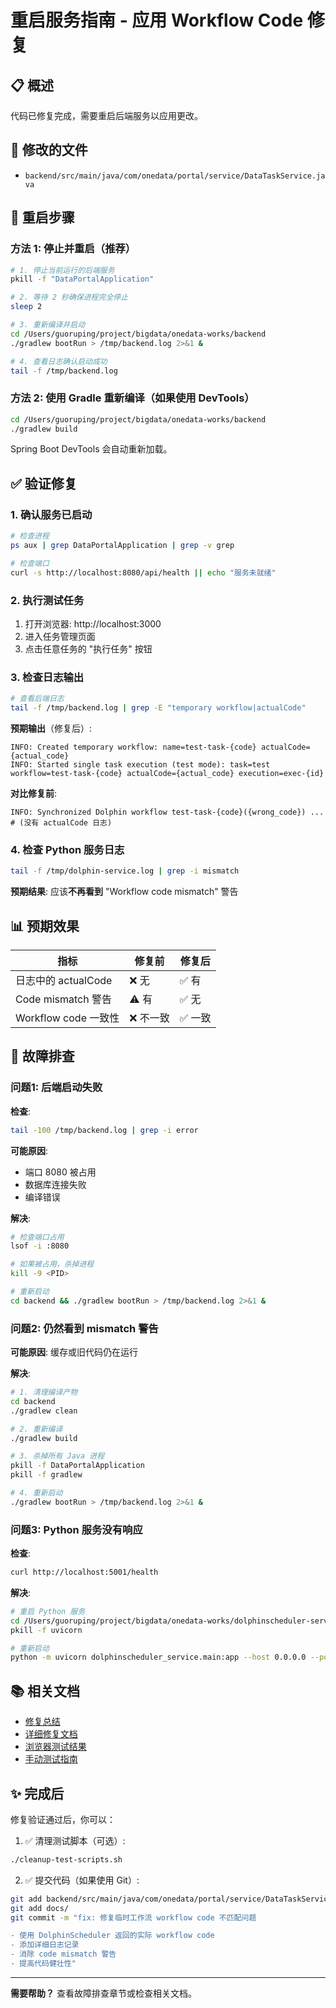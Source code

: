# 重启服务指南 - 应用 Workflow Code 修复

## 📋 概述

代码已修复完成，需要重启后端服务以应用更改。

## 🔧 修改的文件

- `backend/src/main/java/com/onedata/portal/service/DataTaskService.java`

## 🚀 重启步骤

### 方法 1: 停止并重启（推荐）

```bash
# 1. 停止当前运行的后端服务
pkill -f "DataPortalApplication"

# 2. 等待 2 秒确保进程完全停止
sleep 2

# 3. 重新编译并启动
cd /Users/guoruping/project/bigdata/onedata-works/backend
./gradlew bootRun > /tmp/backend.log 2>&1 &

# 4. 查看日志确认启动成功
tail -f /tmp/backend.log
```

### 方法 2: 使用 Gradle 重新编译（如果使用 DevTools）

```bash
cd /Users/guoruping/project/bigdata/onedata-works/backend
./gradlew build
```

Spring Boot DevTools 会自动重新加载。

## ✅ 验证修复

### 1. 确认服务已启动

```bash
# 检查进程
ps aux | grep DataPortalApplication | grep -v grep

# 检查端口
curl -s http://localhost:8080/api/health || echo "服务未就绪"
```

### 2. 执行测试任务

1. 打开浏览器: http://localhost:3000
2. 进入任务管理页面
3. 点击任意任务的 "执行任务" 按钮

### 3. 检查日志输出

```bash
# 查看后端日志
tail -f /tmp/backend.log | grep -E "temporary workflow|actualCode"
```

**预期输出**（修复后）:
```
INFO: Created temporary workflow: name=test-task-{code} actualCode={actual_code}
INFO: Started single task execution (test mode): task=test workflow=test-task-{code} actualCode={actual_code} execution=exec-{id}
```

**对比修复前**:
```
INFO: Synchronized Dolphin workflow test-task-{code}({wrong_code}) ...
# (没有 actualCode 日志)
```

### 4. 检查 Python 服务日志

```bash
tail -f /tmp/dolphin-service.log | grep -i mismatch
```

**预期结果**: 应该**不再看到** "Workflow code mismatch" 警告

## 📊 预期效果

| 指标 | 修复前 | 修复后 |
|-----|--------|--------|
| 日志中的 actualCode | ❌ 无 | ✅ 有 |
| Code mismatch 警告 | ⚠️ 有 | ✅ 无 |
| Workflow code 一致性 | ❌ 不一致 | ✅ 一致 |

## 🐛 故障排查

### 问题1: 后端启动失败

**检查**:
```bash
tail -100 /tmp/backend.log | grep -i error
```

**可能原因**:
- 端口 8080 被占用
- 数据库连接失败
- 编译错误

**解决**:
```bash
# 检查端口占用
lsof -i :8080

# 如果被占用，杀掉进程
kill -9 <PID>

# 重新启动
cd backend && ./gradlew bootRun > /tmp/backend.log 2>&1 &
```

### 问题2: 仍然看到 mismatch 警告

**可能原因**: 缓存或旧代码仍在运行

**解决**:
```bash
# 1. 清理编译产物
cd backend
./gradlew clean

# 2. 重新编译
./gradlew build

# 3. 杀掉所有 Java 进程
pkill -f DataPortalApplication
pkill -f gradlew

# 4. 重新启动
./gradlew bootRun > /tmp/backend.log 2>&1 &
```

### 问题3: Python 服务没有响应

**检查**:
```bash
curl http://localhost:5001/health
```

**解决**:
```bash
# 重启 Python 服务
cd /Users/guoruping/project/bigdata/onedata-works/dolphinscheduler-service
pkill -f uvicorn

# 重新启动
python -m uvicorn dolphinscheduler_service.main:app --host 0.0.0.0 --port 5001 &
```

## 📚 相关文档

- [修复总结](./docs/FIX_SUMMARY.md)
- [详细修复文档](./docs/WORKFLOW_CODE_MISMATCH_FIX.md)
- [浏览器测试结果](./docs/BROWSER_TEST_RESULTS.md)
- [手动测试指南](./docs/MANUAL_TEST_GUIDE.md)

## ✨ 完成后

修复验证通过后，你可以：

1. ✅ 清理测试脚本（可选）:
```bash
./cleanup-test-scripts.sh
```

2. ✅ 提交代码（如果使用 Git）:
```bash
git add backend/src/main/java/com/onedata/portal/service/DataTaskService.java
git add docs/
git commit -m "fix: 修复临时工作流 workflow code 不匹配问题

- 使用 DolphinScheduler 返回的实际 workflow code
- 添加详细日志记录
- 消除 code mismatch 警告
- 提高代码健壮性"
```

---

**需要帮助？** 查看故障排查章节或检查相关文档。
